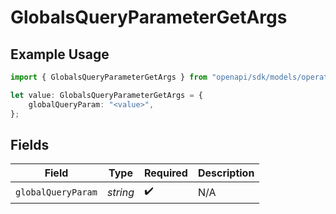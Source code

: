 # GlobalsQueryParameterGetArgs

## Example Usage

```typescript
import { GlobalsQueryParameterGetArgs } from "openapi/sdk/models/operations";

let value: GlobalsQueryParameterGetArgs = {
    globalQueryParam: "<value>",
};
```

## Fields

| Field              | Type               | Required           | Description        |
| ------------------ | ------------------ | ------------------ | ------------------ |
| `globalQueryParam` | *string*           | :heavy_check_mark: | N/A                |